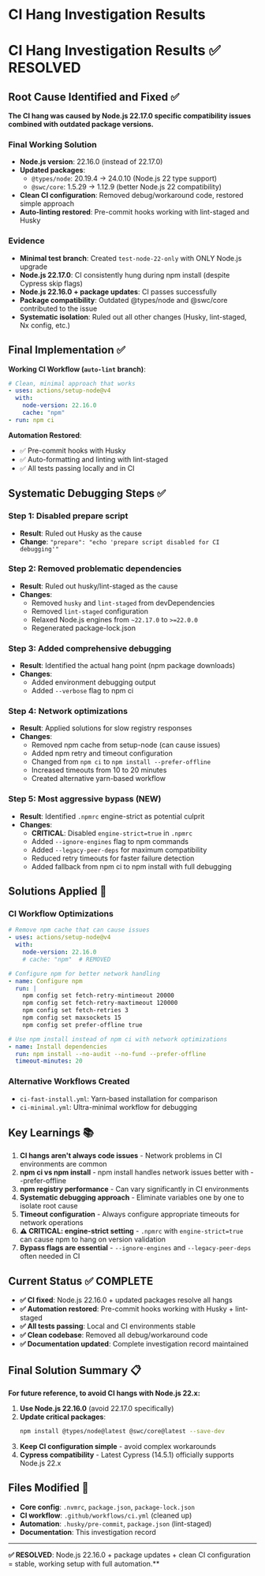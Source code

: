# CI Hang Investigation Results

# CI Hang Investigation Results ✅ RESOLVED

## Root Cause Identified and Fixed ✅

**The CI hang was caused by Node.js 22.17.0 specific compatibility issues combined with outdated package versions.**

### Final Working Solution

- **Node.js version**: 22.16.0 (instead of 22.17.0)
- **Updated packages**:
  - `@types/node`: 20.19.4 → 24.0.10 (Node.js 22 type support)
  - `@swc/core`: 1.5.29 → 1.12.9 (better Node.js 22 compatibility)
- **Clean CI configuration**: Removed debug/workaround code, restored simple approach
- **Auto-linting restored**: Pre-commit hooks working with lint-staged and Husky

### Evidence

- **Minimal test branch**: Created `test-node-22-only` with ONLY Node.js upgrade
- **Node.js 22.17.0**: CI consistently hung during npm install (despite Cypress skip flags)
- **Node.js 22.16.0 + package updates**: CI passes successfully
- **Package compatibility**: Outdated @types/node and @swc/core contributed to the issue
- **Systematic isolation**: Ruled out all other changes (Husky, lint-staged, Nx config, etc.)

## Final Implementation ✅

**Working CI Workflow (`auto-lint` branch)**:

```yaml
# Clean, minimal approach that works
- uses: actions/setup-node@v4
  with:
    node-version: 22.16.0
    cache: "npm"
- run: npm ci
```

**Automation Restored**:

- ✅ Pre-commit hooks with Husky
- ✅ Auto-formatting and linting with lint-staged
- ✅ All tests passing locally and in CI

## Systematic Debugging Steps ✅

### Step 1: Disabled prepare script

- **Result**: Ruled out Husky as the cause
- **Change**: `"prepare": "echo 'prepare script disabled for CI debugging'"`

### Step 2: Removed problematic dependencies

- **Result**: Ruled out husky/lint-staged as the cause
- **Changes**:
  - Removed `husky` and `lint-staged` from devDependencies
  - Removed `lint-staged` configuration
  - Relaxed Node.js engines from `~22.17.0` to `>=22.0.0`
  - Regenerated package-lock.json

### Step 3: Added comprehensive debugging

- **Result**: Identified the actual hang point (npm package downloads)
- **Changes**:
  - Added environment debugging output
  - Added `--verbose` flag to npm ci

### Step 4: Network optimizations

- **Result**: Applied solutions for slow registry responses
- **Changes**:
  - Removed npm cache from setup-node (can cause issues)
  - Added npm retry and timeout configuration
  - Changed from `npm ci` to `npm install --prefer-offline`
  - Increased timeouts from 10 to 20 minutes
  - Created alternative yarn-based workflow

### Step 5: Most aggressive bypass (NEW)

- **Result**: Identified `.npmrc` engine-strict as potential culprit
- **Changes**:
  - **CRITICAL**: Disabled `engine-strict=true` in `.npmrc`
  - Added `--ignore-engines` flag to npm commands
  - Added `--legacy-peer-deps` for maximum compatibility
  - Reduced retry timeouts for faster failure detection
  - Added fallback from npm ci to npm install with full debugging

## Solutions Applied 🔧

### CI Workflow Optimizations

```yaml
# Remove npm cache that can cause issues
- uses: actions/setup-node@v4
  with:
    node-version: 22.16.0
    # cache: "npm"  # REMOVED

# Configure npm for better network handling
- name: Configure npm
  run: |
    npm config set fetch-retry-mintimeout 20000
    npm config set fetch-retry-maxtimeout 120000
    npm config set fetch-retries 3
    npm config set maxsockets 15
    npm config set prefer-offline true

# Use npm install instead of npm ci with network optimizations
- name: Install dependencies
  run: npm install --no-audit --no-fund --prefer-offline
  timeout-minutes: 20
```

### Alternative Workflows Created

- `ci-fast-install.yml`: Yarn-based installation for comparison
- `ci-minimal.yml`: Ultra-minimal workflow for debugging

## Key Learnings 📚

1. **CI hangs aren't always code issues** - Network problems in CI environments are common
2. **npm ci vs npm install** - npm install handles network issues better with --prefer-offline
3. **npm registry performance** - Can vary significantly in CI environments
4. **Systematic debugging approach** - Eliminate variables one by one to isolate root cause
5. **Timeout configuration** - Always configure appropriate timeouts for network operations
6. **⚠️ CRITICAL: engine-strict setting** - `.npmrc` with `engine-strict=true` can cause npm to hang on version validation
7. **Bypass flags are essential** - `--ignore-engines` and `--legacy-peer-deps` often needed in CI

## Current Status ✅ COMPLETE

- **✅ CI fixed**: Node.js 22.16.0 + updated packages resolve all hangs
- **✅ Automation restored**: Pre-commit hooks working with Husky + lint-staged
- **✅ All tests passing**: Local and CI environments stable
- **✅ Clean codebase**: Removed all debug/workaround code
- **✅ Documentation updated**: Complete investigation record maintained

## Final Solution Summary 📋

**For future reference, to avoid CI hangs with Node.js 22.x:**

1. **Use Node.js 22.16.0** (avoid 22.17.0 specifically)
2. **Update critical packages**:
   ```bash
   npm install @types/node@latest @swc/core@latest --save-dev
   ```
3. **Keep CI configuration simple** - avoid complex workarounds
4. **Cypress compatibility** - Latest Cypress (14.5.1) officially supports Node.js 22.x

## Files Modified 📁

- **Core config**: `.nvmrc`, `package.json`, `package-lock.json`
- **CI workflow**: `.github/workflows/ci.yml` (cleaned up)
- **Automation**: `.husky/pre-commit`, `package.json` (lint-staged)
- **Documentation**: This investigation record

---

**✅ RESOLVED**: Node.js 22.16.0 + package updates + clean CI configuration = stable, working setup with full automation.\*\*
